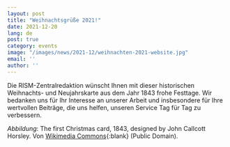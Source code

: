 ```yaml
---
layout: post
title: "Weihnachtsgrüße 2021!"
date: 2021-12-20
lang: de
post: true
category: events
image: "/images/news/2021-12/weihnachten-2021-website.jpg"
email: ''
author: ''
---
```


Die RISM-Zentralredaktion wünscht Ihnen mit dieser historischen Weihnachts- und Neujahrskarte aus dem Jahr 1843 frohe Festtage. Wir bedanken uns für Ihr Interesse an unserer Arbeit und insbesondere für Ihre wertvollen Beiträge, die uns helfen, unseren Service Tag für Tag zu verbessern.


_Abbildung_: The first Christmas card, 1843, designed by John Callcott Horsley. Von [Wikimedia Commons](https://en.wikipedia.org/wiki/Christmas_card#/media/File:Firstchristmascard.jpg){:blank} (Public Domain). 
